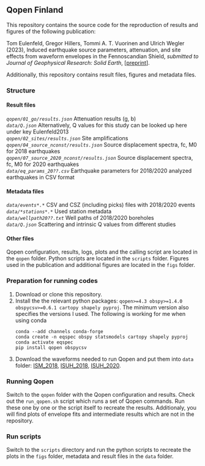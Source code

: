 ## Qopen Finland

This repository contains the source code for the reproduction of results and figures of the following publication:

Tom Eulenfeld, Gregor Hillers, Tommi A. T. Vuorinen and Ulrich Wegler (2023),
Induced earthquake source parameters, attenuation, and site effects from waveform envelopes in the Fennoscandian Shield,
*submitted to Journal of Geophysical Research: Solid Earth*,
[[preprint](https://arxiv.org/pdf/2207.05545)].

Additionally, this repository contains result files, figures and metadata files.

### Structure

#### Result files

*`qopen/01_go/results.json`* Attenuation results (g, b)  
*`data/Q.json`* Alternatively, Q values for this study can be looked up here under key Eulenfeld2013  
*`qopen/02_sites/results.json`* Site amplifications  
*`qopen/04_source_nconst/results.json`* Source displacement spectra, fc, M0 for 2018 earthquakes  
*`qopen/07_source_2020_nconst/results.json`* Source displacement spectra, fc, M0 for 2020 earthquakes  
*`data/eq_params_20??.csv`* Earthquake parameters for 2018/2020 analyzed earthquakes in CSV format  

#### Metadata files

*`data/events*.*`* CSV and CSZ (including picks) files with 2018/2020 events  
*`data/*stations*.*`* Used station metadata  
*`data/wellpath20??.txt`* Well paths of 2018/2020 boreholes  
*`data/Q.json`* Scattering and intrinsic Q values from different studies  


#### Other files

Qopen configuration, results, logs, plots and the calling script are located in the `qopen` folder.
Python scripts are located in the `scripts` folder.
Figures used in the publication and additional figures are located in the `figs` folder.


### Preparation for running codes

1. Download or clone this repository.
2. Install the the relevant python packages: `qopen>=4.3 obspy>=1.4.0 obspycsv>=0.6.1 cartopy shapely pyproj`. The minimum version also specifies the versions I used.
   The following is working for me when using conda
   ```
   conda --add channels conda-forge
   conda create -n eqspec obspy statsmodels cartopy shapely pyproj
   conda activate eqspec
   pip install qopen obspycsv
   ```
3. Download the waveforms needed to run Qopen and put them into `data` folder:
   [ISM_2018](https://doi.org/10.23729/6d15a5ea-7671-4bab-88a1-71f4ed962276),
   [ISUH_2018](https://doi.org/10.23729/39cfac4f-4d0d-4fb4-83dc-6f67e8ba8dce),
   [ISUH_2020](https://doi.org/10.23729/cdfd937c-37d5-46b0-9c16-f6e0c10bc81f).


### Running Qopen

Switch to the `qopen` folder with the Qopen configuration and results. Check out the `run_qopen.sh` script which runs a set of Qopen commands.
Run these one by one or the script itself to recreate the results. Additionaly, you will find plots of envelope fits and intermediate results which are not in the repository.


### Run scripts

Switch to the `scripts` directory and run the python scripts to recreate the plots in the `figs` folder, metadata and result files in the `data` folder.
